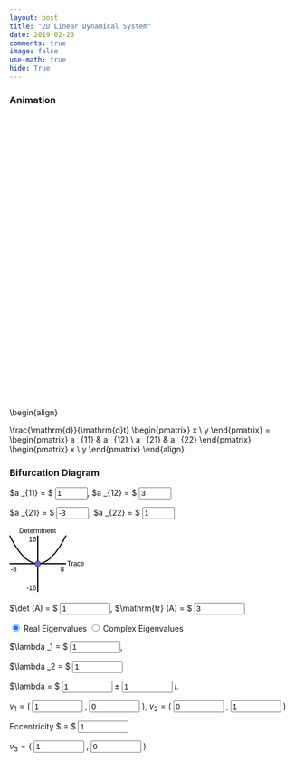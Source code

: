 ```yaml
---
layout: post
title: "2D Linear Dynamical System"
date: 2019-02-23
comments: true
image: false
use-math: true
hide: True
---
```


### Animation

<canvas id="myCanvas2" width="600" height="600" style="margin-left:auto;margin-right:auto;display:block;"></canvas>

<p id="formula" kramdown="1">

\begin{align}

\frac{\mathrm{d}}{\mathrm{d}t} \begin{pmatrix}
x \\
y
\end{pmatrix} = 
\begin{pmatrix}
a _{11} & a _{12} \\
a _{21} & a _{22}
\end{pmatrix} \begin{pmatrix}
x \\
y
\end{pmatrix}
\end{align}

</p>

### Bifurcation Diagram

<!--p id="det_tr"></p-->

$a _{11} = $ <input type="text" id="a11" onchange="updateArgument()" value="1" size="4">,
$a _{12} = $ <input type="text" id="a12" onchange="updateArgument()" value="3" size="4"> 

$a _{21} = $ <input type="text" id="a21" onchange="updateArgument()" value="-3" size="4">,
$a _{22} = $ <input type="text" id="a22" onchange="updateArgument()" value="1" size="4">

<p>
    <svg width="136" height="120" onload="makeDraggable(evt)">
        <g transform="translate(50,65)"> 
            <line x1="-50" y1="0" x2="50" y2="0" style="stroke:rgb(0,0,0);stroke-width:2" />
            <line x1="0" y1="-50" x2="0" y2="50" style="stroke:rgb(0,0,0);stroke-width:2" />
            <path d="M -50,-50 Q 0,50 50,-50" stroke="black" stroke-width="2" fill="none" />
            <text x="-48" y="14" style="font-family:Helvetica;font-size:12">-8</text>
            <text x="40" y="14" style="font-family:Helvetica;font-size:12">8    </text>
            <text x="-20" y="47" style="font-family:Helvetica;font-size:12">-16</text>
            <text x="-16" y="-39" style="font-family:Helvetica;font-size:12">16</text>
            <text x="-33" y="-54" style="font-family:Helvetica;font-size:12">Determinent</text>
            <text x="52" y="4" style="font-family:Helvetica;font-size:12">Trace</text>
            <circle id="cir" class="draggable" cx="0" cy="0" r="5" stroke="#333366" stroke-width="1" fill="#6666cc" style="cursor:move" onmouseover="this.style.fill='#9999ee';" onmouseout="this.style.fill='#6666cc';"/>
        </g>
    </svg>    
</p>

$\det (A) = $ <input type="text" id="det" onchange="updateArgumentByDetTr()" value="1" size="8">,
$\mathrm{tr} (A) = $ <input type="text" id="tr" onchange="updateArgumentByDetTr()" value="3" size="8"> 

<input id="realEigens" type="radio" name="real-imag" value="Real" checked> Real Eigenvalues
<input id="complexEigens" type="radio" name="real-imag" value="Complex"> Complex Eigenvalues 

$\lambda _1 = $ 
<input type="text" id="lambda1" onchange="updateArgumentByLambda()" value="1" size="8">,

$\lambda _2 = $
<input type="text" id="lambda2" onchange="updateArgumentByEigens()" value="1" size="8">

$\lambda = $
<input type="text" id="lambdaa" onchange="updateArgumentByEigens()" value="1" size="8">
$\pm$
<input type="text" id="lambdab" onchange="updateArgumentByEigens()" value="1" size="8">
$i$.

$v _1 = ($ <input type="text" id="v11" onchange="updateArgumentByEigens()" value="1" size="8">
$,$ <input type="text" id="v12" onchange="updateArgumentByEigens()" value="0" size="8">
$)$, 
$v _2 = ($ <input type="text" id="v21" onchange="updateArgumentByEigens()" value="0" size="8">
$,$ <input type="text" id="v22" onchange="updateArgumentByEigens()" value="1" size="8">
$)$

Eccentricity $ = $
<input type="text" id="eccentricity" onchange="updateArgumentByEigens()" value="1" size="8">

$v _3 = ($ <input type="text" id="v31" onchange="updateArgumentByEigens()" value="1" size="8">
$,$ <input type="text" id="v32" onchange="updateArgumentByEigens()" value="0" size="8">
$)$

<script type="text/javascript" src="/users/jcyang/assets/js/2d-linear-dynamical-system.js"></script>
